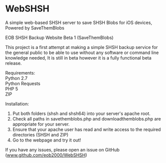 # WebSHSH
A simple web-based SHSH server to save SHSH Blobs for iOS devices, Powered by SaveThemBlobs</br>

EOB SHSH Backup Website Beta 1 (SaveThemBlobs)</br>

This project is a first attempt at making a simple SHSH backup service for
the general public to be able to use without any software or command line
knowledge needed, It is still in beta however it is a fully functional beta
release.</br>

Requirements:</br>
Python 2.7</br>
Python Requests</br>
PHP 5</br>
ZIP</br>

Installation:</br>
1. Put both folders (shsh and shsh64) into your server's apache root.</br>
2. Check all paths in savethemblobs.php and downloadthemblobs.php are appropriate for your server.</br>
3. Ensure that your apache user has read and write access to the required directories (SHSH and ZIP)</br>
4. Go to the webpage and try it out!</br>

If you have any issues, please open an issue on GitHub (www.github.com/eob2000/WebSHSH)
